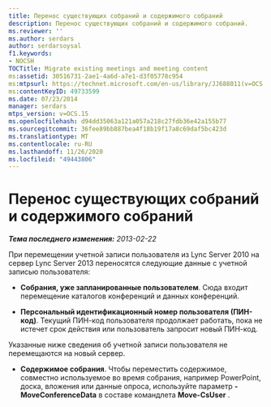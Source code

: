 ```yaml
---
title: Перенос существующих собраний и содержимого собраний
description: Перенос существующих собраний и содержимого собраний.
ms.reviewer: ''
ms.author: serdars
author: serdarsoysal
f1.keywords:
- NOCSH
TOCTitle: Migrate existing meetings and meeting content
ms:assetid: 30516731-2ae1-4a6d-a7e1-d3f05778c954
ms:mtpsurl: https://technet.microsoft.com/en-us/library/JJ688011(v=OCS.15)
ms:contentKeyID: 49733599
ms.date: 07/23/2014
manager: serdars
mtps_version: v=OCS.15
ms.openlocfilehash: d94dd35063a121a057a218c27fdb36e42a155b77
ms.sourcegitcommit: 36fee89bb887bea4f18b19f17a8c69daf5bc423d
ms.translationtype: MT
ms.contentlocale: ru-RU
ms.lasthandoff: 11/26/2020
ms.locfileid: "49443806"
---
```

# <a name="migrate-existing-meetings-and-meeting-content"></a>Перенос существующих собраний и содержимого собраний

<div data-xmlns="http://www.w3.org/1999/xhtml">

<div class="topic" data-xmlns="http://www.w3.org/1999/xhtml" data-msxsl="urn:schemas-microsoft-com:xslt" data-cs="https://msdn.microsoft.com/">

<div data-asp="https://msdn2.microsoft.com/asp">



</div>

<div id="mainSection">

<div id="mainBody">

<span> </span>

_**Тема последнего изменения:** 2013-02-22_

При перемещении учетной записи пользователя из Lync Server 2010 на сервер Lync Server 2013 переносятся следующие данные с учетной записью пользователя:

  - **Собрания, уже запланированные пользователем**. Сюда входит перемещение каталогов конференций и данных конференций.

  - **Персональный идентификационный номер пользователя (ПИН-код)**. Текущий ПИН-код пользователя продолжает работать, пока не истечет срок действия или пользователь запросит новый ПИН-код.

Указанные ниже сведения об учетной записи пользователя не перемещаются на новый сервер.

  - **Содержимое собрания**. Чтобы переместить содержимое, совместно используемое во время собрания, например PowerPoint, доска, вложения или данные опроса, используйте параметр **-MoveConferenceData** в составе командлета **Move-CsUser** .

</div>

<span> </span>

</div>

</div>

</div>

